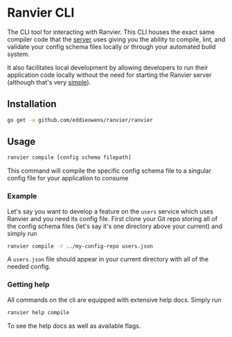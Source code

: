 # Ranvier CLI
The CLI tool for interacting with Ranvier. This CLI houses the exact same compiler code that the 
[server](../server/README.md) uses giving you the ability to compile, lint, and validate your config schema files 
locally or through your automated build system. 

It also facilitates local development by allowing developers to run 
their application code locally without the need for starting the Ranvier server (although that's very 
[simple](../server/deploy/docker/README.md)). 

## Installation
```bash
go get -u github.com/eddieowens/ranvier/ranvier
```

## Usage
```bash
ranvier compile [config schema filepath]
```
This command will compile the specific config schema file to a singular config file for your application to consume

### Example
Let's say you want to develop a feature on the `users` service which uses Ranvier and you need its config file. First
clone your Git repo storing all of the config schema files (let's say it's one directory above your current) and simply 
run
```bash
ranvier compile -r ../my-config-repo users.json
```
A `users.json` file should appear in your current directory with all of the needed config.

### Getting help
All commands on the cli are equipped with extensive help docs. Simply run
```bash
ranvier help compile
```
To see the help docs as well as available flags.
